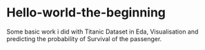 # Hello-world-the-beginning
Some basic work i did with Titanic Dataset in Eda, Visualisation and predicting the probability of Survival of the passenger. 
